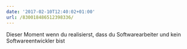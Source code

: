 ```yaml
---
date: '2017-02-10T12:40:02+01:00'
url: /830018486512398336/
---
```

Dieser Moment wenn du realisierst, dass du Softwarearbeiter und kein Softwareentwickler bist
